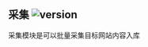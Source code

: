 ## 采集 ![version](https://img.shields.io/github/release/ztbcms/ztbcms-Collection.svg?maxAge=36000)

采集模块是可以批量采集目标网站内容入库
